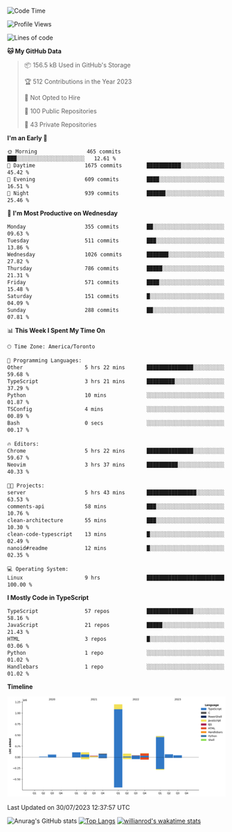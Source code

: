 <!--START_SECTION:waka-->
![Code Time](http://img.shields.io/badge/Code%20Time-435%20hrs%2018%20mins-blue)

![Profile Views](http://img.shields.io/badge/Profile%20Views-0-blue)

![Lines of code](https://img.shields.io/badge/From%20Hello%20World%20I%27ve%20Written-2.4%20million%20lines%20of%20code-blue)

**🐱 My GitHub Data** 

> 📦 156.5 kB Used in GitHub's Storage 
 > 
> 🏆 512 Contributions in the Year 2023
 > 
> 🚫 Not Opted to Hire
 > 
> 📜 100 Public Repositories 
 > 
> 🔑 43 Private Repositories 
 > 
**I'm an Early 🐤** 

```text
🌞 Morning                465 commits         ███░░░░░░░░░░░░░░░░░░░░░░   12.61 % 
🌆 Daytime                1675 commits        ███████████░░░░░░░░░░░░░░   45.42 % 
🌃 Evening                609 commits         ████░░░░░░░░░░░░░░░░░░░░░   16.51 % 
🌙 Night                  939 commits         ██████░░░░░░░░░░░░░░░░░░░   25.46 % 
```
📅 **I'm Most Productive on Wednesday** 

```text
Monday                   355 commits         ██░░░░░░░░░░░░░░░░░░░░░░░   09.63 % 
Tuesday                  511 commits         ███░░░░░░░░░░░░░░░░░░░░░░   13.86 % 
Wednesday                1026 commits        ███████░░░░░░░░░░░░░░░░░░   27.82 % 
Thursday                 786 commits         █████░░░░░░░░░░░░░░░░░░░░   21.31 % 
Friday                   571 commits         ████░░░░░░░░░░░░░░░░░░░░░   15.48 % 
Saturday                 151 commits         █░░░░░░░░░░░░░░░░░░░░░░░░   04.09 % 
Sunday                   288 commits         ██░░░░░░░░░░░░░░░░░░░░░░░   07.81 % 
```


📊 **This Week I Spent My Time On** 

```text
🕑︎ Time Zone: America/Toronto

💬 Programming Languages: 
Other                    5 hrs 22 mins       ███████████████░░░░░░░░░░   59.68 % 
TypeScript               3 hrs 21 mins       █████████░░░░░░░░░░░░░░░░   37.29 % 
Python                   10 mins             ░░░░░░░░░░░░░░░░░░░░░░░░░   01.87 % 
TSConfig                 4 mins              ░░░░░░░░░░░░░░░░░░░░░░░░░   00.89 % 
Bash                     0 secs              ░░░░░░░░░░░░░░░░░░░░░░░░░   00.17 % 

🔥 Editors: 
Chrome                   5 hrs 22 mins       ███████████████░░░░░░░░░░   59.67 % 
Neovim                   3 hrs 37 mins       ██████████░░░░░░░░░░░░░░░   40.33 % 

🐱‍💻 Projects: 
server                   5 hrs 43 mins       ████████████████░░░░░░░░░   63.53 % 
comments-api             58 mins             ███░░░░░░░░░░░░░░░░░░░░░░   10.76 % 
clean-architecture       55 mins             ███░░░░░░░░░░░░░░░░░░░░░░   10.30 % 
clean-code-typescript    13 mins             █░░░░░░░░░░░░░░░░░░░░░░░░   02.49 % 
nanoid#readme            12 mins             █░░░░░░░░░░░░░░░░░░░░░░░░   02.35 % 

💻 Operating System: 
Linux                    9 hrs               █████████████████████████   100.00 % 
```

**I Mostly Code in TypeScript** 

```text
TypeScript               57 repos            ███████████████░░░░░░░░░░   58.16 % 
JavaScript               21 repos            █████░░░░░░░░░░░░░░░░░░░░   21.43 % 
HTML                     3 repos             █░░░░░░░░░░░░░░░░░░░░░░░░   03.06 % 
Python                   1 repo              ░░░░░░░░░░░░░░░░░░░░░░░░░   01.02 % 
Handlebars               1 repo              ░░░░░░░░░░░░░░░░░░░░░░░░░   01.02 % 
```



**Timeline**

![Lines of Code chart](https://raw.githubusercontent.com/wise-introvert/wise-introvert/master/assets/bar_graph.png)


 Last Updated on 30/07/2023 12:37:57 UTC
<!--END_SECTION:waka-->

![Anurag's GitHub stats](https://github-readme-stats.vercel.app/api?username=wise-introvert&count_private=true&show_icons=true)
[![Top Langs](https://github-readme-stats.vercel.app/api/top-langs/?username=wise-introvert&langs_count=10)](https://github.com/anuraghazra/github-readme-stats)
[![willianrod's wakatime stats](https://github-readme-stats.vercel.app/api/wakatime?username=wiseintrovert)](https://github.com/anuraghazra/github-readme-stats)
